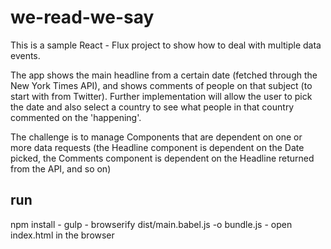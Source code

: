 # we-read-we-say


This is a sample React - Flux project to show how to deal with multiple data events.

The app shows the main headline from a certain date (fetched through the New York Times API),
and shows comments of people on that subject (to start with from Twitter).
Further implementation will allow the user to pick the date and also select a country to see what people in that country commented on the 'happening'.

The challenge is to manage Components that are dependent on one or more data requests
(the Headline component is dependent on the Date picked, the Comments component is dependent on the Headline returned from the API, and so on)

## run

npm install -
gulp -
browserify dist/main.babel.js -o bundle.js -
open index.html in the browser
